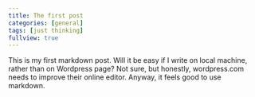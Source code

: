 ```yaml
---
title: The first post
categories: [general]
tags: [just thinking]
fullview: true
---
```


This is my first markdown post. Will it be easy if I write on local machine, rather than on Wordpress page? Not sure, but honestly, wordpress.com needs to improve their online editor. Anyway, it feels good to use markdown.


